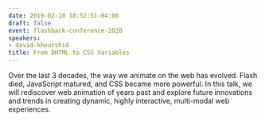 ```yaml
---
date: 2019-02-10 18:52:51-04:00
draft: false
event: flashback-conference-2020
speakers:
- david-khourshid
title: From DHTML to CSS Variables
---
```



Over the last 3 decades, the way we animate on the web has evolved. Flash died, JavaScript matured, and CSS became more powerful. In this talk, we will rediscover web animation of years past and explore future innovations and trends in creating dynamic, highly interactive, multi-modal web experiences.
